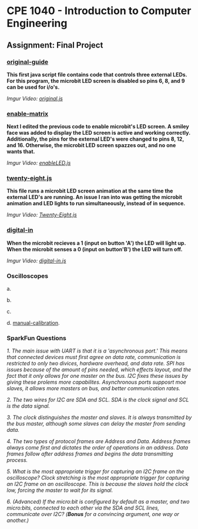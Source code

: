# CPE 1040 - Introduction to Computer Engineering

## Assignment: Final Project

### [original-guide](original-guide.js)

**This first java script file contains code that controls three external LEDs. For this program, the microbit LED screen is disabled so pins 6, 8, and 9 can be used for i/o's.** 

*Imgur Video: [original.js](https://imgur.com/gallery/k6ipMn5)*

### [enable-matrix](enable-matrix.js)

**Next I edited the previous code to enable microbit's LED screen. A smiley face was added to display the LED screen is active and working correctly. Additionally, the pins for the external LED's were changed to pins 8, 12, and 16. Otherwise, the microbit LED screen spazzes out, and no one wants that.**

*Imgur Video: [enableLED.js](https://imgur.com/gallery/v8ysgeM)*
  
### [twenty-eight.js](twenty-eight.js)

**This file runs a microbit LED screen animation at the same time the external LED's are running. An issue I ran into was getting the microbit animation and LED lights to run simultaneously, instead of in sequence.**

*Imgur Video: [Twenty-Eight.js](https://imgur.com/gallery/kMVHQRg)*

### [digital-in](digital-in.js)

**When the microbit recieves a 1 (input on button 'A') the LED will light up. When the microbit senses a 0 (input on button'B') the LED will turn off.**

*Imgur Video: [digital-in.js](https://imgur.com/gallery/JgSFuxS)*



 
### Oscilloscopes 
  a.
  
  b.
  
  c. 
  
  d. [manual-calibration](manual-calibration.js).
     
### SparkFun Questions
     
*1. The main issue with UART is that it is a 'asynchronous port.' This means that connected devices must first agree on data rate, communication is restricted to only two divices, hardware overhead, and data rate. SPI has issues because of the amount of pins needed, which effects layout, and the fact that it only allows for one master on the bus. I2C fixes these issues by giving these prolems more capabilites. Asynchronous ports supposrt moe slaves, it allows more masters on bus, and better communication rates.* 

*2. The two wires for I2C are SDA and SCL. SDA is the clock signal and SCL is the data signal.*

*3. The clock distinguishes the master and slaves. It is always transmitted by the bus master, although some slaves can delay the master from sending data.*

*4. The two types of protocol frames are Address and Data. Address frames always come first and dictates the order of operations in an address. Data frames follow after address frames and begins the data transmitting process.* 

*5. What is the most appropriate _trigger_ for capturing an I2C frame on the oscilloscope? Clock stretching is the most appropriate trigger for capturing an I2C frame on an oscilloscope. This is because the slaves hold the clock low, forcing the master to wait for its signal.* 

*6. (Advanced) If the micro:bit is configured by default as a _master_, and two micro:bits, connected to each other via the SDA and SCL lines, communicate over I2C? (**Bonus** for a convincing argument, one way or another.)*
